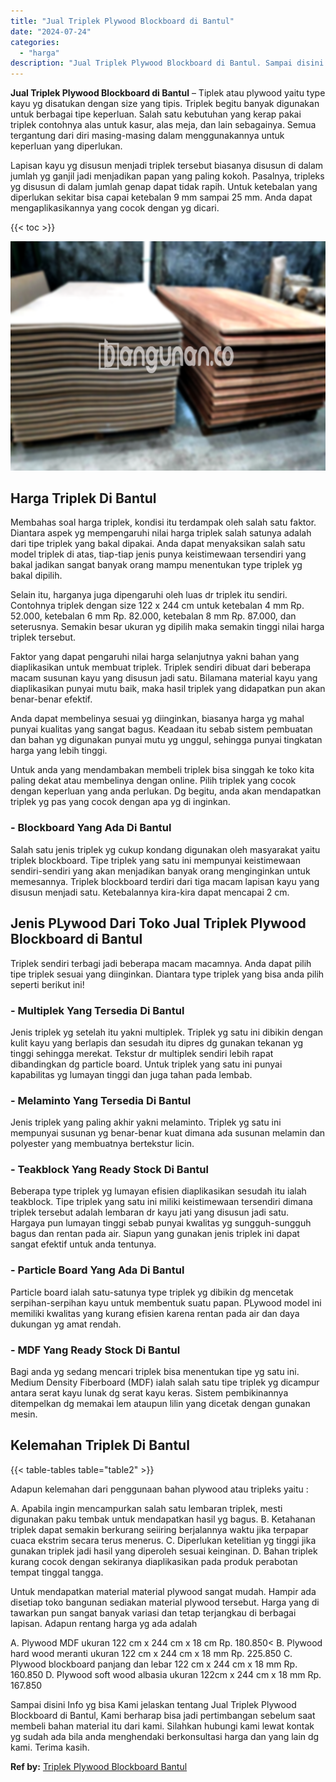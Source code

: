 ```yaml
---
title: "Jual Triplek Plywood Blockboard di Bantul"
date: "2024-07-24"
categories: 
  - "harga"
description: "Jual Triplek Plywood Blockboard di Bantul. Sampai disini Info yg bisa Kami jelaskan tentang Jual Triplek Plywood Blockboard di Bantul, Kami berharap bisa jad..."
---
```


**Jual Triplek Plywood Blockboard di Bantul** – Tiplek atau plywood yaitu type kayu yg disatukan dengan size yang tipis. Triplek begitu banyak digunakan untuk berbagai tipe keperluan. Salah satu kebutuhan yang kerap pakai triplek contohnya alas untuk kasur, alas meja, dan lain sebagainya. Semua tergantung dari diri masing-masing dalam menggunakannya untuk keperluan yang diperlukan.

Lapisan kayu yg disusun menjadi triplek tersebut biasanya disusun di dalam jumlah yg ganjil jadi menjadikan papan yang paling kokoh. Pasalnya, tripleks yg disusun di dalam jumlah genap dapat tidak rapih. Untuk ketebalan yang diperlukan sekitar bisa capai ketebalan 9 mm sampai 25 mm. Anda dapat mengaplikasikannya yang cocok dengan yg dicari.

{{< toc >}}

![Jual Triplek Plywood Blockboard di Bantul](/images/jual-triplek-murah-04.png)

## Harga Triplek Di Bantul

Membahas soal harga triplek, kondisi itu terdampak oleh salah satu faktor. Diantara aspek yg mempengaruhi nilai harga triplek salah satunya adalah dari tipe triplek yang bakal dipakai. Anda dapat menyaksikan salah satu model triplek di atas, tiap-tiap jenis punya keistimewaan tersendiri yang bakal jadikan sangat banyak orang mampu menentukan type triplek yg bakal dipilih.

Selain itu, harganya juga dipengaruhi oleh luas dr triplek itu sendiri. Contohnya triplek dengan size 122 x 244 cm untuk ketebalan 4 mm Rp. 52.000, ketebalan 6 mm Rp. 82.000, ketebalan 8 mm Rp. 87.000, dan seterusnya. Semakin besar ukuran yg dipilih maka semakin tinggi nilai harga triplek tersebut.

Faktor yang dapat pengaruhi nilai harga selanjutnya yakni bahan yang diaplikasikan untuk membuat triplek. Triplek sendiri dibuat dari beberapa macam susunan kayu yang disusun jadi satu. Bilamana material kayu yang diaplikasikan punyai mutu baik, maka hasil triplek yang didapatkan pun akan benar-benar efektif.

Anda dapat membelinya sesuai yg diinginkan, biasanya harga yg mahal punyai kualitas yang sangat bagus. Keadaan itu sebab sistem pembuatan dan bahan yg digunakan punyai mutu yg unggul, sehingga punyai tingkatan harga yang lebih tinggi.

Untuk anda yang mendambakan membeli triplek bisa singgah ke toko kita paling dekat atau membelinya dengan online. Pilih triplek yang cocok dengan keperluan yang anda perlukan. Dg begitu, anda akan mendapatkan triplek yg pas yang cocok dengan apa yg di inginkan.

### \- Blockboard Yang Ada Di Bantul

Salah satu jenis triplek yg cukup kondang digunakan oleh masyarakat yaitu triplek blockboard. Tipe triplek yang satu ini mempunyai keistimewaan sendiri-sendiri yang akan menjadikan banyak orang menginginkan untuk memesannya. Triplek blockboard terdiri dari tiga macam lapisan kayu yang disusun menjadi satu. Ketebalannya kira-kira dapat mencapai 2 cm.

## Jenis PLywood Dari Toko Jual Triplek Plywood Blockboard di Bantul

Triplek sendiri terbagi jadi beberapa macam macamnya. Anda dapat pilih tipe triplek sesuai yang diinginkan. Diantara type triplek yang bisa anda pilih seperti berikut ini!

### \- Multiplek Yang Tersedia Di Bantul

Jenis triplek yg setelah itu yakni multiplek. Triplek yg satu ini dibikin dengan kulit kayu yang berlapis dan sesudah itu dipres dg gunakan tekanan yg tinggi sehingga merekat. Tekstur dr multiplek sendiri lebih rapat dibandingkan dg particle board. Untuk triplek yang satu ini punyai kapabilitas yg lumayan tinggi dan juga tahan pada lembab.

### \- Melaminto Yang Tersedia Di Bantul

Jenis triplek yang paling akhir yakni melaminto. Triplek yg satu ini mempunyai susunan yg benar-benar kuat dimana ada susunan melamin dan polyester yang membuatnya bertekstur licin.

### \- Teakblock Yang Ready Stock Di Bantul

Beberapa type triplek yg lumayan efisien diaplikasikan sesudah itu ialah teakblock. Tipe triplek yang satu ini miliki keistimewaan tersendiri dimana triplek tersebut adalah lembaran dr kayu jati yang disusun jadi satu. Hargaya pun lumayan tinggi sebab punyai kwalitas yg sungguh-sungguh bagus dan rentan pada air. Siapun yang gunakan jenis triplek ini dapat sangat efektif untuk anda tentunya.

### \- Particle Board Yang Ada Di Bantul

Particle board ialah satu-satunya type triplek yg dibikin dg mencetak serpihan-serpihan kayu untuk membentuk suatu papan. PLywood model ini memiliki kwalitas yang kurang efisien karena rentan pada air dan daya dukungan yg amat rendah.

### \- MDF Yang Ready Stock Di Bantul

Bagi anda yg sedang mencari triplek bisa menentukan tipe yg satu ini. Medium Density Fiberboard (MDF) ialah salah satu tipe triplek yg dicampur antara serat kayu lunak dg serat kayu keras. Sistem pembikinannya ditempelkan dg memakai lem ataupun lilin yang dicetak dengan gunakan mesin.

## Kelemahan Triplek Di Bantul

{{< table-tables table="table2" >}}

Adapun kelemahan dari penggunaan bahan plywood atau tripleks yaitu :

A. Apabila ingin mencampurkan salah satu lembaran triplek, mesti digunakan paku tembak untuk mendapatkan hasil yg bagus. B. Ketahanan triplek dapat semakin berkurang seiiring berjalannya waktu jika terpapar cuaca ekstrim secara terus menerus. C. Diperlukan ketelitian yg tinggi jika gunakan triplek jadi hasil yang diperoleh sesuai keinginan. D. Bahan triplek kurang cocok dengan sekiranya diaplikasikan pada produk perabotan tempat tinggal tangga.

Untuk mendapatkan material material plywood sangat mudah. Hampir ada disetiap toko bangunan sediakan material plywood tersebut. Harga yang di tawarkan pun sangat banyak variasi dan tetap terjangkau di berbagai lapisan. Adapun rentang harga yg ada adalah

A. Plywood MDF ukuran 122 cm x 244 cm x 18 cm Rp. 180.850< B. Plywood hard wood meranti ukuran 122 cm x 244 cm x 18 mm Rp. 225.850 C. Plywood blockboard panjang dan lebar 122 cm x 244 cm x 18 mm Rp. 160.850 D. Plywood soft wood albasia ukuran 122cm x 244 cm x 18 mm Rp. 167.850

Sampai disini Info yg bisa Kami jelaskan tentang Jual Triplek Plywood Blockboard di Bantul, Kami berharap bisa jadi pertimbangan sebelum saat membeli bahan material itu dari kami. Silahkan hubungi kami lewat kontak yg sudah ada bila anda menghendaki berkonsultasi harga dan yang lain dg kami. Terima kasih.

**Ref by:** [Triplek Plywood Blockboard Bantul](https://id.wikipedia.org/wiki/Triplek)
